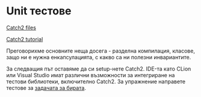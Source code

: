 # Unit тестове

[Catch2 files](https://github.com/semerdzhiev/oop-2020-21/tree/main/inf-2-practical/04.%20Unit%20Tests/catch2)

[Catch2 tutorial](https://github.com/catchorg/Catch2/blob/devel/docs/tutorial.md#top)

Преговорихме основните неща досега - разделна компилация, класове, защо ни е нужна енкапсулацията, с какво са ни полезни инвариантите. 

За следващия път оставяме да си setup-нете Catch2. IDE-та като CLion или Visual Studio имат различни възможности за интегриране на тестови библиотеки, включително Catch2. За упражнение направете тестове за [задачата за бирата](https://github.com/semerdzhiev/oop-2020-21/blob/main/inf-2-practical/03.%20Classes%2C%20Encapsulation%2C%20Invariants/problems.md).
